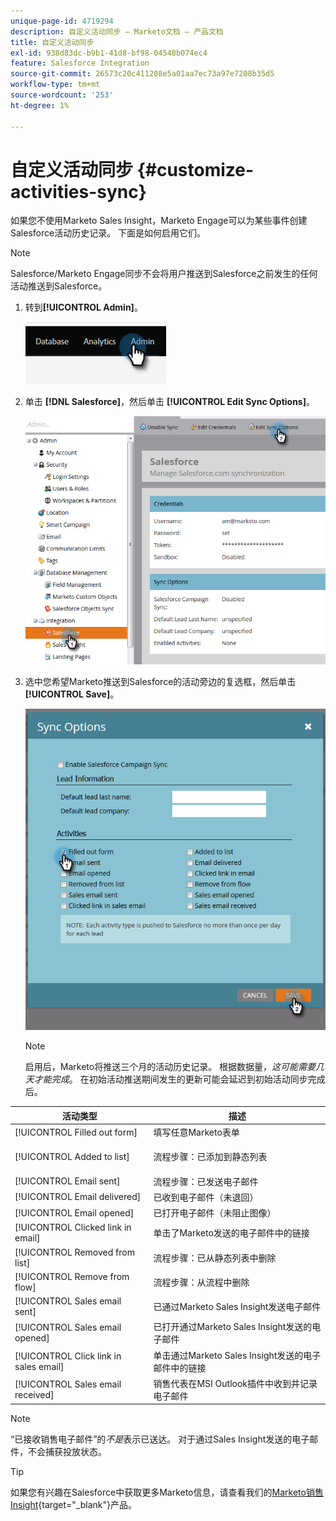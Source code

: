 ```yaml
---
unique-page-id: 4719294
description: 自定义活动同步 — Marketo文档 — 产品文档
title: 自定义活动同步
exl-id: 938d83dc-b9b1-41d8-bf98-04548b074ec4
feature: Salesforce Integration
source-git-commit: 26573c20c411208e5a01aa7ec73a97e7208b35d5
workflow-type: tm+mt
source-wordcount: '253'
ht-degree: 1%

---
```


# 自定义活动同步 {#customize-activities-sync}

如果您不使用Marketo Sales Insight，Marketo Engage可以为某些事件创建Salesforce活动历史记录。 下面是如何启用它们。

>[!NOTE]
>
>Salesforce/Marketo Engage同步不会将用户推送到Salesforce之前发生的任何活动推送到Salesforce。

1. 转到&#x200B;**[!UICONTROL Admin]**。

   ![](assets/customize-activities-sync-1.png)

1. 单击 **[!DNL Salesforce]**，然后单击 **[!UICONTROL Edit Sync Options]**。

   ![](assets/two-1.png)

1. 选中您希望Marketo推送到Salesforce的活动旁边的复选框，然后单击&#x200B;**[!UICONTROL Save]**。

   ![](assets/three-1.png)

   >[!NOTE]
   >
   >启用后，Marketo将推送三个月的活动历史记录。 根据数据量，_这可能需要几天才能完成_。 在初始活动推送期间发生的更新可能会延迟到初始活动同步完成后。

<table>
 <colgroup>
  <col>
  <col>
 </colgroup>
 <thead>
  <tr>
   <th>活动类型</th>
   <th>描述</th>
  </tr>
 </thead>
 <tbody>
  <tr>
   <td>[!UICONTROL Filled out form]</td>
   <td>填写任意Marketo表单</td>
  </tr>
  <tr>
   <td>[!UICONTROL Added to list]</td>
   <td><p>流程步骤：已添加到静态列表</p></td>
  </tr>
  <tr>
   <td>[!UICONTROL Email sent]</td>
   <td>流程步骤：已发送电子邮件</td>
  </tr>
  <tr>
   <td>[!UICONTROL Email delivered]</td>
   <td>已收到电子邮件（未退回）</td>
  </tr>
  <tr>
   <td>[!UICONTROL Email opened]</td>
   <td>已打开电子邮件（未阻止图像）</td>
  </tr>
  <tr>
   <td>[!UICONTROL Clicked link in email]</td>
   <td>单击了Marketo发送的电子邮件中的链接</td>
  </tr>
  <tr>
   <td>[!UICONTROL Removed from list]</td>
   <td>流程步骤：已从静态列表中删除</td>
  </tr>
  <tr>
   <td>[!UICONTROL Remove from flow]</td>
   <td>流程步骤：从流程中删除</td>
  </tr>
  <tr>
   <td>[!UICONTROL Sales email sent]</td>
   <td>已通过Marketo Sales Insight发送电子邮件</td>
  </tr>
  <tr>
   <td>[!UICONTROL Sales email opened]</td>
   <td>已打开通过Marketo Sales Insight发送的电子邮件</td>
  </tr>
  <tr>
   <td>[!UICONTROL Click link in sales email]</td>
   <td>单击通过Marketo Sales Insight发送的电子邮件中的链接</td>
  </tr>
  <tr>
   <td>[!UICONTROL Sales email received]</td>
   <td>销售代表在MSI Outlook插件中收到并记录电子邮件</td>
  </tr>
 </tbody>
</table>

>[!NOTE]
>
>“已接收销售电子邮件”的&#x200B;_不是_&#x200B;表示已送达。 对于通过Sales Insight发送的电子邮件，不会捕获投放状态。

>[!TIP]
>
>如果您有兴趣在Salesforce中获取更多Marketo信息，请查看我们的[Marketo销售Insight](/help/marketo/product-docs/marketo-sales-insight/msi-for-salesforce/installation/install-marketo-sales-insight-package-in-salesforce-appexchange.md){target="_blank"}产品。
